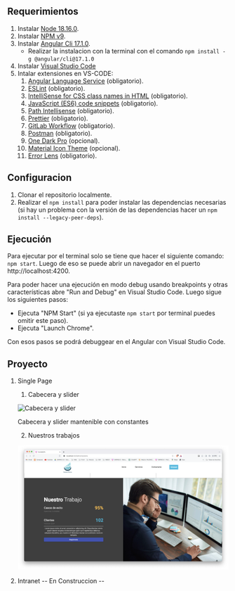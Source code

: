 ## Requerimientos 
1. Instalar [Node 18.16.0](https://nodejs.org/es/download).  
2. Instalar [NPM v9](https://docs.npmjs.com/cli/v9/commands/npm-install?v=true). 
3. Instalar [Angular Cli 17.1.0](https://angular.io/guide/setup-local).   
    - Realizar la instalacion con la terminal con el comando `npm install -g @angular/cli@17.1.0`
4. Instalar [Visual Studio Code](https://code.visualstudio.com/)
5. Intalar extensiones en VS-CODE:
    1. [Angular Language Service](https://marketplace.visualstudio.com/items?itemName=Angular.ng-template) (obligatorio).
    2. [ESLint](https://marketplace.visualstudio.com/items?itemName=dbaeumer.vscode-eslint) (obligatorio).
    3. [IntelliSense for CSS class names in HTML](https://marketplace.visualstudio.com/items?itemName=Zignd.html-css-class-completion) (obligatorio).
    4. [JavaScript (ES6) code snippets](https://marketplace.visualstudio.com/items?itemName=xabikos.JavaScriptSnippets) (obligatorio).
    5. [Path Intellisense](https://marketplace.visualstudio.com/items?itemName=christian-kohler.path-intellisense) (obligatorio).
    6. [Prettier](https://marketplace.visualstudio.com/items?itemName=esbenp.prettier-vscode) (obligatorio).
    7. [GitLab Workflow](https://marketplace.visualstudio.com/items?itemName=GitLab.gitlab-workflow) (obligatorio).
    8. [Postman](https://marketplace.visualstudio.com/items?itemName=Postman.postman-for-vscode) (obligatorio).
    9. [One Dark Pro](https://marketplace.visualstudio.com/items?itemName=zhuangtongfa.Material-theme) (opcional).
    10. [Material Icon Theme](https://marketplace.visualstudio.com/items?itemName=PKief.material-icon-theme) (opcional).
    11. [Error Lens](https://marketplace.visualstudio.com/items?itemName=usernamehw.errorlens) (obligatorio).

## Configuracion
1. Clonar el repositorio localmente.
2. Realizar el `npm install` para poder instalar las dependencias necesarias (si hay un problema con la versión de las dependencias hacer un `npm install --legacy-peer-deps`).

## Ejecución
Para ejecutar por el terminal solo se tiene que hacer el siguiente comando: `npm start`. Luego de eso se puede abrir un navegador en el puerto http://localhost:4200.

Para poder hacer una ejecución en modo debug usando breakpoints y otras características abre "Run and Debug" en Visual Studio Code. Luego sigue los siguientes pasos:
- Ejecuta "NPM Start" (si ya ejecutaste `npm start` por terminal puedes omitir este paso).
- Ejecuta "Launch Chrome".

Con esos pasos se podrá debuggear en el Angular con Visual Studio Code.

## Proyecto
1. Single Page

    1. Cabecera y slider

    ![Cabecera y slider](./.img/header.png)

    Cabecera y slider mantenible con constantes

    2. Nuestros trabajos

    ![Nuestros trabajos](./.img/nuestros-trabajos.png)


2. Intranet 
    -- En Construccion --